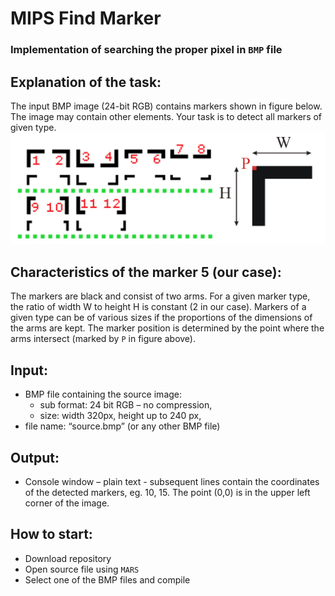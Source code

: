 MIPS Find Marker 
================
### Implementation of searching the proper pixel in `BMP` file 

Explanation of the task:
-----------------------
The input BMP image (24-bit RGB) contains markers shown in figure below. The image may
contain other elements. Your task is to detect all markers of given type.
![](forGit1.png)

Characteristics of the marker 5 (our case):
------------------------------
The markers are black and consist of two arms. For a given marker type, the ratio of width W to height H is constant (2 in our case). 
Markers of a given type can be of various sizes if the proportions of the dimensions of the arms are kept. 
The marker position is determined by the point where the arms intersect (marked by `P` in figure above).

Input:
------
* BMP file containing the source image:
    * sub format: 24 bit RGB – no compression,
    * size: width 320px, height up to 240 px,
*  file name: “source.bmp” (or any other BMP file)

Output:
-------
* Console window – plain text - subsequent lines contain the coordinates of the detected markers,
eg. 10, 15. The point (0,0) is in the upper left corner of the image.

How to start:
-------------
* Download repository
* Open source file using `MARS`
* Select one of the BMP files and compile
